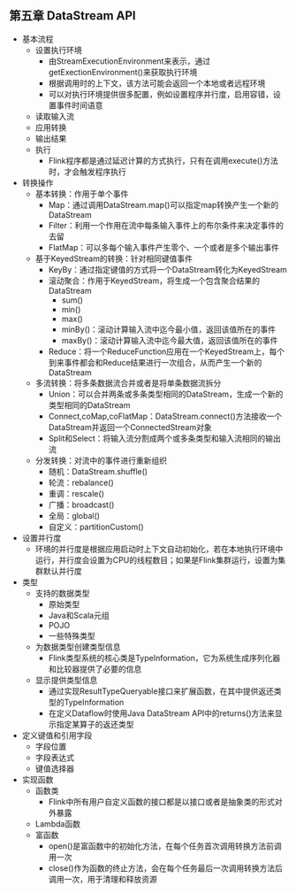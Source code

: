 ## 第五章 DataStream API

* 基本流程
  * 设置执行环境
    * 由StreamExecutionEnvironment来表示，通过getExectionEnvironment()来获取执行环境
    * 根据调用时的上下文，该方法可能会返回一个本地或者远程环境
    * 可以对执行环境提供很多配置，例如设置程序并行度，启用容错，设置事件时间语意
  * 读取输入流
  * 应用转换
  * 输出结果
  * 执行
    * Flink程序都是通过延迟计算的方式执行，只有在调用execute()方法时，才会触发程序执行
* 转换操作
  * 基本转换：作用于单个事件
    * Map：通过调用DataStream.map()可以指定map转换产生一个新的DataStream
    * Filter：利用一个作用在流中每条输入事件上的布尔条件来决定事件的去留
    * FlatMap：可以多每个输入事件产生零个、一个或者是多个输出事件
  * 基于KeyedStream的转换：针对相同键值事件
    * KeyBy：通过指定键值的方式将一个DataStream转化为KeyedStream
    * 滚动聚合：作用于KeyedStream，将生成一个包含聚合结果的DataStream
      * sum()
      * min()
      * max()
      * minBy()：滚动计算输入流中迄今最小值，返回该值所在的事件
      * maxBy()：滚动计算输入流中迄今最大值，返回该值所在的事件
    * Reduce：将一个ReduceFunction应用在一个KeyedStream上，每个到来事件都会和Reduce结果进行一次组合，从而产生一个新的DataStream
  * 多流转换：将多条数据流合并或者是将单条数据流拆分
    * Union：可以合并两条或多条类型相同的DataStream，生成一个新的类型相同的DataStream
    * Connect,coMap,coFlatMap：DataStream.connect()方法接收一个DataStream并返回一个ConnectedStream对象
    * Split和Select：将输入流分割成两个或多条类型和输入流相同的输出流
  * 分发转换：对流中的事件进行重新组织
    * 随机：DataStream.shuffle()
    * 轮流：rebalance()
    * 重调：rescale()
    * 广播：broadcast()
    * 全局：global()
    * 自定义：partitionCustom()
* 设置并行度
  * 环境的并行度是根据应用启动时上下文自动初始化，若在本地执行环境中运行，并行度会设置为CPU的线程数目；如果是Flink集群运行，设置为集群默认并行度
* 类型
  * 支持的数据类型
    * 原始类型
    * Java和Scala元组
    * POJO
    * 一些特殊类型
  * 为数据类型创建类型信息
    * Flink类型系统的核心类是TypeInformation，它为系统生成序列化器和比较器提供了必要的信息
  * 显示提供类型信息
    * 通过实现ResultTypeQueryable接口来扩展函数，在其中提供返还类型的TypeInformation
    * 在定义Dataflow时使用Java DataStream API中的returns()方法来显示指定某算子的返还类型
* 定义键值和引用字段
  * 字段位置
  * 字段表达式
  * 键值选择器
* 实现函数
  * 函数类
    * Flink中所有用户自定义函数的接口都是以接口或者是抽象类的形式对外暴露
  * Lambda函数
  * 富函数
    * open()是富函数中的初始化方法，在每个任务首次调用转换方法前调用一次
    * close()作为函数的终止方法，会在每个任务最后一次调用转换方法后调用一次，用于清理和释放资源